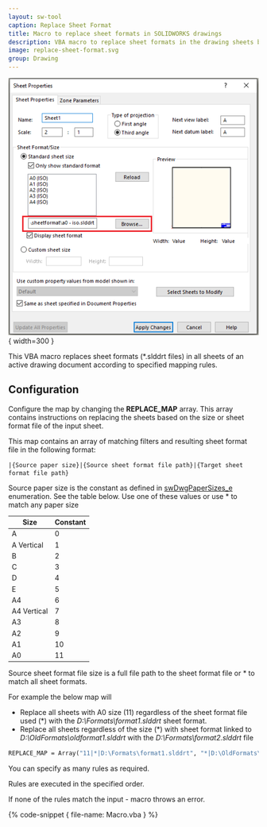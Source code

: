 ```yaml
---
layout: sw-tool
caption: Replace Sheet Format
title: Macro to replace sheet formats in SOLIDWORKS drawings
description: VBA macro to replace sheet formats in the drawing sheets based on the specified map
image: replace-sheet-format.svg
group: Drawing
---
```

![Sheet format](sheet-format.png){ width=300 }

This VBA macro replaces sheet formats (*.slddrt files) in all sheets of an active drawing document according to specified mapping rules.

## Configuration

Configure the map by changing the **REPLACE_MAP** array. This array contains instructions on replacing the sheets based on the size or sheet format file of the input sheet.

This map contains an array of matching filters and resulting sheet format file in the following format:

~~~
|{Source paper size}|{Source sheet format file path}|{Target sheet format file path}
~~~

Source paper size is the constant as defined in [swDwgPaperSizes_e](https://help.solidworks.com/2016/english/api/swconst/solidworks.interop.swconst~solidworks.interop.swconst.swdwgpapersizes_e.html) enumeration. See the table below. Use one of these values or use \* to match any paper size

| Size        | Constant |
|-------------|----------|
| A           | 0        |
| A Vertical  | 1        |
| B           | 2        |
| C           | 3        |
| D           | 4        |
| E           | 5        |
| A4          | 6        |
| A4 Vertical | 7        |
| A3          | 8        |
| A2          | 9        |
| A1          | 10       |
| A0          | 11       |

Source sheet format file size is a full file path to the sheet format file or \* to match all sheet formats.

For example the below map will

* Replace all sheets with A0 size (11) regardless of the sheet format file used (\*) with the *D:\Formats\format1.slddrt* sheet format.
* Replace all sheets regardless of the size (\*) with sheet format linked to *D:\OldFormats\oldformat1.slddrt* with the *D:\Formats\format2.slddrt* file

~~~ vb
REPLACE_MAP = Array("11|*|D:\Formats\format1.slddrt", "*|D:\OldFormats\oldformat1.slddrt|D:\Formats\format2.slddrt")
~~~

You can specify as many rules as required.

Rules are executed in the specified order.

If none of the rules match the input - macro throws an error.

{% code-snippet { file-name: Macro.vba } %}